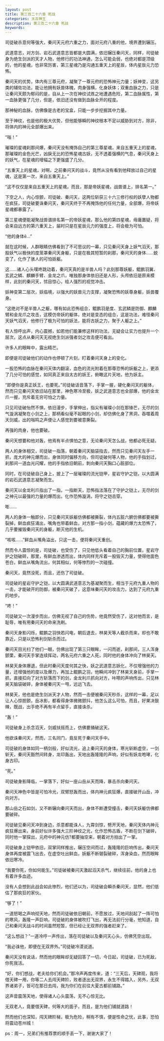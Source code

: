 ```yaml
---
layout: post
title: 第三百二十六章 死战
categories: 太古神王
description: 第三百二十六章 死战
keywords:
---
```


司徒破杀意何等强大，秦问天元府六重之力，面对元府八重的他，境界遭到辗压。

武道意志，对方剑、岩石武道意志皆都是大圆满，依旧辗压秦问天，同样，司徒破身为绝生剑派的天才人物，他修行的功法神通，怎么可能会弱，也绝对都是顶级的，他的星魂，也非常厉害，第三星魂乃是沟通五重天上的星辰，体内星辰元力恐怖。

秦问天的优势，体内有三尊元府，凝聚了一尊元府的恐怖神元力量；妖神变，这另类的辅佐功法，能让他拥有妖兽体魄，肉身强横，化身妖体；双重血脉之力，只是让秦问天颇为郁闷的是，自从上一次在神纹试炼之地遭遇危险，第二血脉属性，第一血脉更强了几分，但是，依旧还没有做到血脉全开的程度。

那神秘的血脉，仿佛像是古老的宝盒，只能一步步挖掘其中力量。

至于神纹，也是他的极大优势，但他能够瞬的神纹根本不足以威胁到对方，除非，将体内的神元全部爆出来。

“嗡！”

璀璨的星魂刹那间爆，秦问天没有掩饰自己的第三尊星魂，来自五重天上的星魂，那璀璨的金色光芒，凶戾无比的恐怖星魂古妖，无不透着强横的气息，秦问天身上的妖气，在星魂的增幅之下更强盛了几分。

“五重天上的星魂，对啊，之前秦问天的战斗，竟然从没有看到他释放过自己的星魂，这是第一次，来自五重天上。”

“这不仅仅是来自五重天上的星魂，而且，那是帝妖星魂，战兽谱上，排名第一。”

下空之人，内心惊颤，司徒破、秦问天，这两位斩获三十六三修行权的妖孽人物都在疯狂，司徒破要诛秦问天，秦问天终于不再掩饰他的任何力量，全部爆，将帝妖星魂都暴露了。

第三星魂便能凝聚战兽谱排名第一的帝妖星魂，那么他的第四星魂，毋庸置疑，将会来自远方的第六重天上，届时只是在星辰元力的强度上，将会极为可怕。

“他的身体ē…”

就在这时候，人群眼睛仿佛看到了不可思议的一幕，只见秦问天身上妖气滔天，那股妖气以极快的度笼罩秦问天身躯，只是在极其短暂的刹那，秦问天的身体……蜕变了，化作了骇人的可怕妖躯。

这……诸人心头噗咚跳动着，秦问天真的是半兽人吗？此刻那尊妖躯，鲲鹏羽翼、玄武之鳞、麒麟手臂、金龙之爪，唯独那身体依旧还是人形，头颅依旧是原来模样，此刻的秦问天，怵目惊心，给人强烈的视觉冲击。

妖神变第二层次，妖临境，以强大的妖兽元力支撑，凝聚恐怖的妖尊身躯，妖兽覆身。

“这绝对不是半兽人之躯，哪有如此恐怖组合，鲲鹏羽是度、玄武鳞是防御、麒麟臂和金龙爪之攻击，这模仿帝妖的躯体，绝对是变态的组合，这是功法，难怪秦问天妖气滔天，他修行了极为可怕的妖法，能将古妖之力，聚于人躯之上。”

有人惊呼出声，内心震撼，如若他们能兼修这样的功法，无疑会让实力也提升一个层次，这点从秦问天无视绝生剑派强者剑之攻击便可看出。

许多人的眼眸中，露出精芒。

即便是司徒破他们的动作也停顿了片刻，盯着秦问天身上的变化。

一股恐怖的血脉在秦问天体内翻滚，血色的流光附着在那尊恐怖的妖躯之上，更添了几分可怕的感觉，如同真正来自太古的妖王，俯瞰这片天地，他为妖主。

“即便你是真正妖王，也要死。”司徒破话音落下，手掌一握，硬化秦问天的躯体，然而只见秦问天依旧站在那里，神色寒冷至极，妖之武道意志也全部爆，他的金龙爪一握，充斥着无穷可怕之力量。

只见司徒破怡然不惧，依旧漫步，手掌伸出，指尖有璀璨小剑在那锋芒，无尽的剑气漩涡凝聚在小剑之上，那柄看似毫不起眼的小剑，却仿佛化身了黑洞，吞噬着周天剑威，出的嗡鸣之声便让人感觉到要被意撕裂。

再强的肉身，他也要破。

秦问天想要和他对轰，他焉有半点惧怕之意，无论秦问天怎么战，他都必死无疑。

两人的身体相交，司徒破一指落，朝着秦问天脑袋指去，然而只见秦问天左手一抓，庞大的神元爆而出，身体同时偏移方向，但司徒破何等人物，他的手指划过，刹那间一道血光闪耀，他的手指依旧朝前，刺向秦问天胸口心脏部位。

同时，在司徒破自己身上，披上了一层璀璨的流光铠甲，星岩守护之铠，以大圆满的岩石武道意志凝聚而生。

秦问天以金龙利爪指出了一指，一指断天，恐怖指法落在了守护之铠上，无尽的剑之神元以最强的力量的爆而出，化作恐怖漩涡，将守之铠击穿。

嘭……

两人的身体一触即分，只见秦问天妖躯仿佛都被撕裂，体内五脏六腑仿佛都要被撕裂掉，鲜血疯狂涌出，嘴角也带着鲜血，对方那一指小剑，蕴藏的爆力太恐怖了，几乎要摧毁秦问天的身躯，断灭他的生机。

“咳咳……”鲜血从嘴角溢出，只这一击，便将秦问天重创。

然而令人震惊的是，司徒破，也受伤了，只见他低头看着自己的胸前位置，星岩守护之铠破碎，那里，有鲜血渗透而出，体内同样充斥着一股毁灭力量，使得他面色苍白，鲜血从嘴角流出，何其相似，何等惨烈的一次碰撞。

秦问天，竟然没死，而且，还伤了司徒破。

司徒破的星岩守护之铠，以大圆满武道意志为基凝聚而生，相当于元府九重人物的一击，才能破开的防御，被秦问天破了，这意味秦问天的攻击力，达到了元府九重的地步。

“咚！”

司徒破又一次漫步而出，仿佛无视了自己的伤势，他竟然受伤了，这对他而言，是耻辱，唯有用秦问天的命来洗刷。

秦问天身影闪烁，鲲鹏之羽快若闪电，朝后退去，林昊天等人截杀而来，却也不敢靠近，只是以恐怖利剑斩杀而过。

秦问天目光扫了他们一眼，仿佛出现了第三只眼眸，一闪而逝，刹那间，三人浑身颤栗，秦问天手掌连续挥动，两名元府六重之人死，同时他的身体冲向了林昊天。

林昊天身体爆退，但此时秦问天度何其之快，妖之武道意志妖化，不仅增强他的力量，还增强他的度以及爆力，再加上鲲鹏之羽，他瞬间冲到了林昊天身前，手掌一抓，直接扣向了对方斩落而下的剑，金龙利爪抓向对方，咔嚓的声响传出，只见林昊天脑袋破碎，身体被秦问天一甩，远远飞去。

林昊天，他也是绝生剑派天才人物，然而一击便被秦问天秒杀，这样的一幕，足以让人心惊胆颤，岳冰影，都看得身体微微颤抖，他怎么这么可怕，而且，好果决狠辣，既战，出手绝不再有半点留手，直接诛杀。

“轰！”

司徒破身上杀念滔天，剑威扶摇而上，仿佛要捅破这天。

他欲诛秦问天，然而，三名同门，竟反死于秦问天手中。

司徒破的身体如同一柄剑般，好似流光，追上秦问天的身体，寒光斩断虚空，一剑斩天，秦问天豁然间转身，龙印轰出，天地出轰隆隆的声响，好似有妖龙咆哮，化身古印。

“死。”

司徒破身影降临，一掌落下，好似一座山岳从天而降，暴击杀向秦问天。

秦问天神色中皆是可怕冷光，双臂怒轰而出，体内神元疯狂爆，直接破开山岳，冲向对方。

那山岳之石如剑，又不断辗向秦问天而出，身体不断遭受撞击，秦问天妖躯仿佛都要破碎。

司徒破见秦问天冲到身边，杀意都能诛人，九霄剑惊，劈开天地，秦问天体内神元疯狂爆出来，身前好似许多强大三阶神纹之光，化作恐怖古盾，不断在剑下破碎，同时他一掌探出，元府中的神元仿?都要抽空来，朝着对方拍出了一掌。

司徒破身上铠甲依旧，双掌同样推出，辗压空间而过，轰隆隆的巨响传出，秦问天身体再度被震飞出去，在虚空吐出鲜血，妖躯不断皲裂破碎，浑身染血，然而眼眸依旧寒冷。

“我要你死，你如何能生。”司徒破被秦问天激起滔天杀气，继续往前，他的身上也有着许多血迹。

没有人会想到此战会如此惨烈，他们还以为，司徒破会瞬杀秦问天，显然，他们低估了那疯狂的家伙。

“够了！”

一道怒喝之声响彻天地，然而司徒破依旧朝前，不愿放过，天地间刮起了一阵可怕的寒风，轰隆一声巨响，司徒破的身体被吹打飞出，再无法前行分毫，他知道，自己和秦问天战斗的时间虽然短暂，但已经让无双界的强者赶来了。

“这么想战？”一道冷哼一声传出，落在司徒破以及秦问天心头，仿佛凭空出现。

“我必诛他，即便在无双界外。”司徒破冷漠说道。

秦问天没有说话，然而他的眼眸却无疑回答了一切，今日起，司徒破，已为死敌，你死我活。

“好，你们想战，老夫给你们机会。”那冷声再度传来，道：“三天后，天碑观，我将借天碑一用，你等二人去闯天碑阶，败者逐出无双界，永生不得踏入，另外，无双界诸弟子，皆可在那日去闯，我为你们在前往大夏古都前铺路。”

这声音震荡天地，使得诸人心头震荡，无不心惊无比。

无双老人，竟要借天碑，何等大的面子，而且，是为他们铺就道路！

然而他们也深知，闯天碑阶梯，极为危险，稍有不慎，便是性命之忧，此事，恐怕将震动苍州城！

ps：周一，兄弟们有推荐票的顺手丢一下，谢谢大家了！
